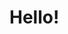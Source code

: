 <!DOCTYPE html>
<html>
  <head>
    <title>Page</title>
  </head>
  <style>
    body {
      background-image: url('Screenshot 2024-05-07 193200.png');
      background-attachment: fixed;
      background-size: 100% 100%;
      }
  </style>
    <h1>
      Hello!
    </h1>
    <img src="">
  </body>
</html>
